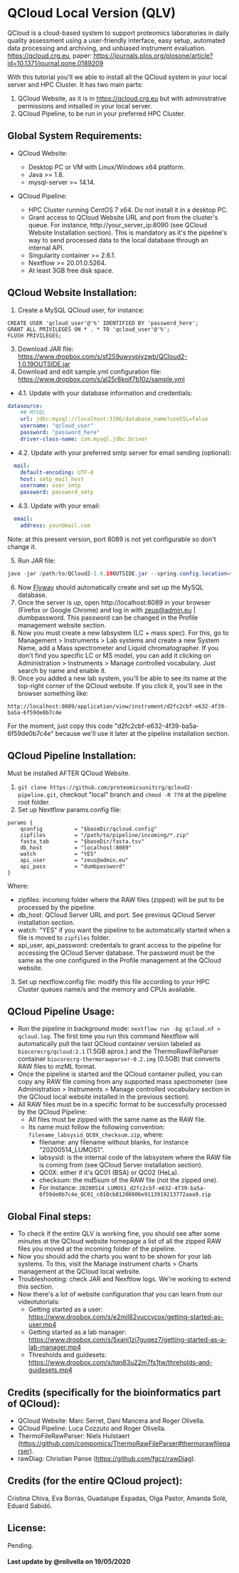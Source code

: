 # QCloud Local Version (QLV)

QCloud is a cloud-based system to support proteomics laboratories in daily quality assessment using a user-friendly interface, easy setup, automated data processing and archiving, and unbiased instrument evaluation. https://qcloud.crg.eu, paper: https://journals.plos.org/plosone/article?id=10.1371/journal.pone.0189209

With this tutorial you'll we able to install all the QCloud system in your local server and HPC Cluster. It has two main parts: 

1) QCloud Website, as it is in https://qcloud.crg.eu but with administrative permissions and intsalled in your local server. 
2) QCloud Pipeline, to be run in your preferred HPC Cluster.  

## Global System Requirements: 
- QCloud Website: 
    - Desktop PC or VM with Linux/Windows x64 platform. 
    - Java >= 1.8.  
    - mysql-server >= 14.14.
    
- QCloud Pipeline: 
    - HPC Cluster running CentOS 7 x64. Do not install it in a desktop PC.
    - Grant access to QCloud Website URL and port from the cluster's queue. For instance, http://your_server_ip:8090 (see QCloud Website Installation section). This is mandatory as it's the pipeline's way to send processed data to the local database through an internal API.   
    - Singularity container >= 2.6.1.
    - Nextflow >= 20.01.0.5264.
    - At least 3GB free disk space.  

## QCloud Website Installation: 

1. Create a MySQL QCloud user, for instance: 
```mysql 
CREATE USER 'qcloud_user'@'%' IDENTIFIED BY 'password_here';
GRANT ALL PRIVILEGES ON * . * TO 'qcloud_user'@'%';
FLUSH PRIVILEGES;
```
3. Download JAR file: https://www.dropbox.com/s/sf259uwyypjyzwb/QCloud2-1.0.19OUTSIDE.jar
4. Download and edit sample.yml configuration file: https://www.dropbox.com/s/al25r8kojf7b10z/sample.yml
- 4.1. Update with your database information and credentials:   
```yml
datasource:
    ## MYSQL
    url: jdbc:mysql://localhost:3306/database_name?useSSL=false
    username: "qcloud_user"
    password: "password_here"
    driver-class-name: com.mysql.jdbc.Driver
```
- 4.2. Update with your preferred smtp server for email sending (optional): 
```yml
  mail:
    default-encoding: UTF-8
    host: smtp_mail_host
    username: user_smtp
    password: password_smtp
```
- 4.3. Update with your email:
```yml
  email:
    address: your@mail.com
```
Note: at this present version, port 8089 is not yet configurable so don't change it. 

5. Run JAR file: 

```java
java -jar /path/to/QCloud2-1.0.19OUTSIDE.jar --spring.config.location=file:///path/to/sample.yml
``` 

6. Now [Flyway](https://flywaydb.org/) should automatically create and set up the MySQL database.
7. Once the server is up, open http://localhost:8089 in your browser (Firefox or Google Chrome) and log in with zeus@admin.eu | dumbpassword. This password can be changed in the Profile management website section. 
8. Now you must create a new labsystem (LC + mass spec). For this, go to Management > Instruments > Lab systems and create a new System Name, add a Mass spectrometer and Liquid chromatographer. If you don't find you specific LC or MS model, you can add it clicking on Administration > Instruments > Manage controlled vocabulary. Just search by name and enable it. 
9. Once you added a new lab system, you'll be able to see its name at the top-right corner of the QCloud website. If you click it, you'll see in the browser something like: 

`http://localhost:8089/application/view/instrument/d2fc2cbf-e632-4f39-ba5a-6f59de0b7c4e`

For the moment, just copy this code "d2fc2cbf-e632-4f39-ba5a-6f59de0b7c4e" because we'll use it later at the pipeline installation section. 

## QCloud Pipeline Installation: 

Must be installed AFTER QCloud Website. 

1. `git clone https://github.com/proteomicsunitcrg/qcloud2-pipeline.git`, checkout "local" branch and `chmod -R 770` at the pipeline root folder. 
2. Set up Nextflow params.config file: 
```
params {
    qconfig          = "$baseDir/qcloud.config"
    zipfiles         = "/path/to/pipeline/incoming/*.zip"
    fasta_tab        = "$baseDir/fasta.tsv"
    db_host          = "localhost:8089"
    watch            = "YES"
    api_user         = "zeus@admin.eu"
    api_pass         = "dumbpassword"
}
```
Where: 
- zipfiles: incoming folder where the RAW files (zipped) will be put to be processed by the pipeline. 
- db_host: QCloud Server URL and port. See previous QCloud Server installation section.
- watch: "YES" if you want the pipeline to be automatically started when a file is moved to `zipfiles` folder. 
- api_user, api_password: credentals to grant access to the pipeline for accessing the QCloud Server database. The password must be the same as the one configured in the Profile management at the QCloud website. 

3. Set up nextflow.config file: modify this file according to your HPC Cluster queues name/s and the memory and CPUs available. 

## QCloud Pipeline Usage: 

- Run the pipeline in background mode: `nextflow run -bg qcloud.nf > qcloud.log`. The first time you run this command Nextflow will automatically pull the last QCloud container version labeled as `biocorecrg/qcloud:2.1` (1.5GB aprox.) and the ThermoRawFileParser container `biocorecrg-thermorawparser-0.2.img` (0.5GB) that converts RAW files to mzML format.
- Once the pipeline is started and the QCloud container pulled, you can copy any RAW file coming from any supported mass spectrometer (see Administration > Instruments > Manage controlled vocabulary section in the QCloud local website installed in the previous section). 
- All RAW files must be in a specific format to be successfully processed by the QCloud Pipeline: 
    - All files must be zipped with the same name as the RAW file. 
    - Its name must follow the following convention: `filename_labsysid_QC0X_checksum.zip`, where: 
        - filename: any filename without blanks, for instance "20200514_LUMOS1".
        - labsysid: is the internal code of the labsystem where the RAW file is coming from (see QCloud Server installation section). 
        - QC0X: either if it's QC01 (BSA) or QC02 (HeLa). 
        - checksum: the md5sum of the RAW file (not the zipped one). 
        - For instance: `20200514_LUMOS1_d2fc2cbf-e632-4f39-ba5a-6f59de0b7c4e_QC01_c010cb81200806e9113919213772aaa9.zip`

## Global Final steps: 

- To check if the entire QLV is working fine, you should see after some minutes at the QCloud website homepage a list of all the zipped RAW files you moved at the incoming folder of the pipeline.
- Now you should add the charts you want to be shown for your lab systems. To this, visit the Manage instrument charts > Charts management at the QCloud local website. 
- Troubleshooting: check JAR and Nexftlow logs. We're working to extend this section.  
- Now there's a lot of website configuration that you can learn from our videotutorials: 
    - Getting started as a user: https://www.dropbox.com/s/e2mil82vuccvcox/getting-started-as-user.mp4
    - Getting started as a lab manager: https://www.dropbox.com/s/5xani1zi7guqez7/getting-started-as-a-lab-manager.mp4
    - Thresholds and guidesets: https://www.dropbox.com/s/tqn83u22m7fs1tw/threholds-and-guidesets.mp4

## Credits (specifically for the bioinformatics part of QCloud): 
- QCloud Website: Marc Serret, Dani Mancera and Roger Olivella. 
- QCloud Pipeline: Luca Cozzuto and Roger Olivella. 
- ThermoFileRawParser: Niels Hulstaert (https://github.com/compomics/ThermoRawFileParser#thermorawfileparser). 
- rawDiag: Christian Panse (https://github.com/fgcz/rawDiag). 

## Credits (for the entire QCloud project): 

Cristina Chiva, Eva Borràs, Guadalupe Espadas, Olga Pastor, Amanda Solé, Eduard Sabidó.

## License: 

Pending. 

#### Last update by @rolivella on 19/05/2020
